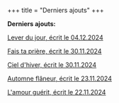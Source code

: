 +++
title = "Derniers ajouts"
+++

**Derniers ajouts:**

[Lever du jour, écrit le 04.12.2024](./seasons/23_vingt_troisieme_saison/lever_du_jour/)

[Fais ta prière, écrit le 30.11.2024](./seasons/23_vingt_troisieme_saison/fais_ta_priere/)

[Ciel d'hiver, écrit le 30.11.2024](./seasons/23_vingt_troisieme_saison/ciel_d_hiver/)

[Automne flâneur, écrit le 23.11.2024](./seasons/23_vingt_troisieme_saison/automne_flaneur/)

[L'amour guérit, écrit le 22.11.2024](./seasons/23_vingt_troisieme_saison/l_amour_guerit/)

